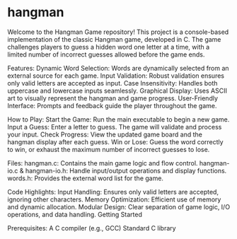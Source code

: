 # hangman
Welcome to the Hangman Game repository! This project is a console-based implementation of the classic Hangman game, developed in C. The game challenges players to guess a hidden word one letter at a time, with a limited number of incorrect guesses allowed before the game ends.

Features:
Dynamic Word Selection: Words are dynamically selected from an external source for each game.
Input Validation: Robust validation ensures only valid letters are accepted as input.
Case Insensitivity: Handles both uppercase and lowercase inputs seamlessly.
Graphical Display: Uses ASCII art to visually represent the hangman and game progress.
User-Friendly Interface: Prompts and feedback guide the player throughout the game.

How to Play:
Start the Game: Run the main executable to begin a new game.
Input a Guess: Enter a letter to guess. The game will validate and process your input.
Check Progress: View the updated game board and the hangman display after each guess.
Win or Lose: Guess the word correctly to win, or exhaust the maximum number of incorrect guesses to lose.

Files:
hangman.c: Contains the main game logic and flow control.
hangman-io.c & hangman-io.h: Handle input/output operations and display functions.
words.h: Provides the external word list for the game.

Code Highlights:
Input Handling: Ensures only valid letters are accepted, ignoring other characters.
Memory Optimization: Efficient use of memory and dynamic allocation.
Modular Design: Clear separation of game logic, I/O operations, and data handling.
Getting Started

Prerequisites:
A C compiler (e.g., GCC)
Standard C library
